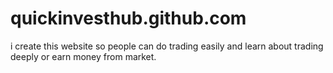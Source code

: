 # quickinvesthub.github.com
i  create this website so people can do trading easily  and  learn about trading deeply or earn money from market.
